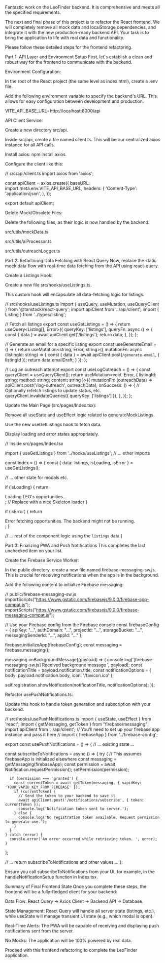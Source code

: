 Fantastic work on the LeoFinder backend. It is comprehensive and meets all the specified requirements.

The next and final phase of this project is to refactor the React frontend. We will completely remove all mock data and localStorage dependencies, and integrate it with the new production-ready backend API. Your task is to bring the application to life with real data and functionality.

Please follow these detailed steps for the frontend refactoring.

Part 1: API Layer and Environment Setup
First, let's establish a clean and robust way for the frontend to communicate with the backend.

Environment Configuration:

In the root of the React project (the same level as index.html), create a .env file.

Add the following environment variable to specify the backend's URL. This allows for easy configuration between development and production.

VITE_API_BASE_URL=http://localhost:8000/api

API Client Service:

Create a new directory src/api.

Inside src/api, create a file named client.ts. This will be our centralized axios instance for all API calls.

Install axios: npm install axios.

Configure the client like this:

// src/api/client.ts
import axios from 'axios';

const apiClient = axios.create({
  baseURL: import.meta.env.VITE_API_BASE_URL,
  headers: {
    'Content-Type': 'application/json',
  },
});

export default apiClient;

Delete Mock/Obsolete Files:

Delete the following files, as their logic is now handled by the backend:

src/utils/mockData.ts

src/utils/aiProcessor.ts

src/utils/outreachLogger.ts

Part 2: Refactoring Data Fetching with React Query
Now, replace the static mock data flow with real-time data fetching from the API using react-query.

Create a Listings Hook:

Create a new file src/hooks/useListings.ts.

This custom hook will encapsulate all data-fetching logic for listings.

// src/hooks/useListings.ts
import { useQuery, useMutation, useQueryClient } from '@tanstack/react-query';
import apiClient from '../api/client';
import { Listing } from '../types/listing';

// Fetch all listings
export const useGetListings = () => {
  return useQuery<Listing[], Error>({
    queryKey: ['listings'],
    queryFn: async () => {
      const { data } = await apiClient.get('/listings');
      return data;
    },
  });
};

// Generate an email for a specific listing
export const useGenerateEmail = () => {
  return useMutation<string, Error, string>({
    mutationFn: async (listingId: string) => {
      const { data } = await apiClient.post(`/generate-email`, { listingId });
      return data.emailDraft;
    }
  });
};

// Log an outreach attempt
export const useLogOutreach = () => {
  const queryClient = useQueryClient();
  return useMutation<void, Error, { listingId: string; method: string; content: string }>({
    mutationFn: (outreachData) => apiClient.post('/log-outreach', outreachData),
    onSuccess: () => {
      // Optionally refetch listings to update status, etc.
      queryClient.invalidateQueries({ queryKey: ['listings'] });
    },
  });
};

Update the Main Page (src/pages/Index.tsx):

Remove all useState and useEffect logic related to generateMockListings.

Use the new useGetListings hook to fetch data.

Display loading and error states appropriately.

// Inside src/pages/Index.tsx

import { useGetListings } from '../hooks/useListings';
// ... other imports

const Index = () => {
  const { data: listings, isLoading, isError } = useGetListings();

  // ... other state for modals etc.

  if (isLoading) {
    return <div>Loading LEO's opportunities...</div>; // Replace with a nice Skeleton loader
  }

  if (isError) {
    return <div>Error fetching opportunities. The backend might not be running.</div>;
  }

  // ... rest of the component logic using the `listings` data
}

Part 3: Finalizing PWA and Push Notifications
This completes the last unchecked item on your list.

Create the Firebase Service Worker:

In the public directory, create a new file named firebase-messaging-sw.js. This is crucial for receiving notifications when the app is in the background.

Add the following content to initialize Firebase messaging:

// public/firebase-messaging-sw.js
importScripts("https://www.gstatic.com/firebasejs/9.0.0/firebase-app-compat.js");
importScripts("https://www.gstatic.com/firebasejs/9.0.0/firebase-messaging-compat.js");

// Use your Firebase config from the Firebase console
const firebaseConfig = {
  apiKey: "...",
  authDomain: "...",
  projectId: "...",
  storageBucket: "...",
  messagingSenderId: "...",
  appId: "..."
};

firebase.initializeApp(firebaseConfig);
const messaging = firebase.messaging();

messaging.onBackgroundMessage((payload) => {
  console.log('[firebase-messaging-sw.js] Received background message ', payload);
  const notificationTitle = payload.notification.title;
  const notificationOptions = {
    body: payload.notification.body,
    icon: '/favicon.ico'
  };

  self.registration.showNotification(notificationTitle, notificationOptions);
});

Refactor usePushNotifications.ts:

Update this hook to handle token generation and subscription with your backend.

// src/hooks/usePushNotifications.ts
import { useState, useEffect } from 'react';
import { getMessaging, getToken } from "firebase/messaging";
import apiClient from '../api/client';
// You'll need to set up your firebase app instance and pass it here
// import { firebaseApp } from '../firebase-config';

export const usePushNotifications = () => {
  // ... existing state ...

  const subscribeToNotifications = async () => {
    try {
      // This assumes firebaseApp is initialized elsewhere
      const messaging = getMessaging(firebaseApp); 
      const permission = await Notification.requestPermission();
      setPermission(permission);

      if (permission === 'granted') {
        const currentToken = await getToken(messaging, { vapidKey: 'YOUR_VAPID_KEY_FROM_FIREBASE' });
        if (currentToken) {
          // Send the token to your backend to save it
          await apiClient.post('/notifications/subscribe', { token: currentToken });
          console.log('Notification token sent to server.');
        } else {
          console.log('No registration token available. Request permission to generate one.');
        }
      }
    } catch (error) {
      console.error('An error occurred while retrieving token. ', error);
    }
  };

  // ... return subscribeToNotifications and other values ...
};

Ensure you call subscribeToNotifications from your UI, for example, in the handleNotificationSetup function in Index.tsx.

Summary of Final Frontend State
Once you complete these steps, the frontend will be a fully-fledged client for your backend:

Data Flow: React Query -> Axios Client -> Backend API -> Database.

State Management: React Query will handle all server state (listings, etc.), while useState will manage transient UI state (e.g., which modal is open).

Real-Time Alerts: The PWA will be capable of receiving and displaying push notifications sent from the server.

No Mocks: The application will be 100% powered by real data.

Proceed with this frontend refactoring to complete the LeoFinder application.
